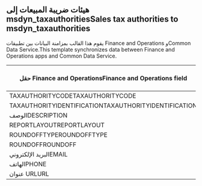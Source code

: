 ## <a name="sales-tax-authorities-to-msdyn_taxauthorities"></a><span data-ttu-id="86579-101">هيئات ضريبة المبيعات إلى msdyn_taxauthorities</span><span class="sxs-lookup"><span data-stu-id="86579-101">Sales tax authorities to msdyn_taxauthorities</span></span>

<span data-ttu-id="86579-102">يقوم هذا القالب بمزامنة البيانات بين تطبيقات Finance and Operations وCommon Data Service.</span><span class="sxs-lookup"><span data-stu-id="86579-102">This template synchronizes data between Finance and Operations apps and Common Data Service.</span></span>

<span data-ttu-id="86579-103">حقل Finance and Operations</span><span class="sxs-lookup"><span data-stu-id="86579-103">Finance and Operations field</span></span> | <span data-ttu-id="86579-104">نوع التعيين</span><span class="sxs-lookup"><span data-stu-id="86579-104">Map type</span></span> | <span data-ttu-id="86579-105">حقل Dynamics 365 الآخر</span><span class="sxs-lookup"><span data-stu-id="86579-105">Other Dynamics 365 field</span></span> | <span data-ttu-id="86579-106">القيمة الافتراضية</span><span class="sxs-lookup"><span data-stu-id="86579-106">Default value</span></span>
---|---|---|---
<span data-ttu-id="86579-107">TAXAUTHORITYCODE</span><span class="sxs-lookup"><span data-stu-id="86579-107">TAXAUTHORITYCODE</span></span> | = | <span data-ttu-id="86579-108">msdyn_taxauthoritycode</span><span class="sxs-lookup"><span data-stu-id="86579-108">msdyn_taxauthoritycode</span></span> | 
<span data-ttu-id="86579-109">TAXAUTHORITYIDENTIFICATION</span><span class="sxs-lookup"><span data-stu-id="86579-109">TAXAUTHORITYIDENTIFICATION</span></span> | = | <span data-ttu-id="86579-110">msdyn_taxauthorityidentificator</span><span class="sxs-lookup"><span data-stu-id="86579-110">msdyn_taxauthorityidentificator</span></span> | 
<span data-ttu-id="86579-111">الوصف</span><span class="sxs-lookup"><span data-stu-id="86579-111">DESCRIPTION</span></span> | = | <span data-ttu-id="86579-112">msdyn_description</span><span class="sxs-lookup"><span data-stu-id="86579-112">msdyn_description</span></span> | 
<span data-ttu-id="86579-113">REPORTLAYOUT</span><span class="sxs-lookup"><span data-stu-id="86579-113">REPORTLAYOUT</span></span> | >< | <span data-ttu-id="86579-114">msdyn_taxreportlayout</span><span class="sxs-lookup"><span data-stu-id="86579-114">msdyn_taxreportlayout</span></span> | 
<span data-ttu-id="86579-115">ROUNDOFFTYPE</span><span class="sxs-lookup"><span data-stu-id="86579-115">ROUNDOFFTYPE</span></span> | >< | <span data-ttu-id="86579-116">msdyn_roundofftype</span><span class="sxs-lookup"><span data-stu-id="86579-116">msdyn_roundofftype</span></span> | 
<span data-ttu-id="86579-117">ROUNDOFF</span><span class="sxs-lookup"><span data-stu-id="86579-117">ROUNDOFF</span></span> | = | <span data-ttu-id="86579-118">msdyn_roundoff</span><span class="sxs-lookup"><span data-stu-id="86579-118">msdyn_roundoff</span></span> | 
<span data-ttu-id="86579-119">البريد الإلكتروني</span><span class="sxs-lookup"><span data-stu-id="86579-119">EMAIL</span></span> | = | <span data-ttu-id="86579-120">msdyn_email</span><span class="sxs-lookup"><span data-stu-id="86579-120">msdyn_email</span></span> | 
<span data-ttu-id="86579-121">الهاتف</span><span class="sxs-lookup"><span data-stu-id="86579-121">PHONE</span></span> | = | <span data-ttu-id="86579-122">msdyn_phone</span><span class="sxs-lookup"><span data-stu-id="86579-122">msdyn_phone</span></span> | 
<span data-ttu-id="86579-123">عنوان URL</span><span class="sxs-lookup"><span data-stu-id="86579-123">URL</span></span> | = | <span data-ttu-id="86579-124">msdyn_url</span><span class="sxs-lookup"><span data-stu-id="86579-124">msdyn_url</span></span> | 
